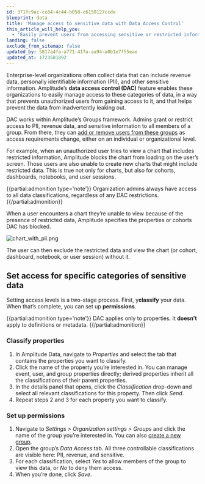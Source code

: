 ```yaml
---
id: 371fc9ac-cc84-4c44-b058-c6150127ccde
blueprint: data
title: 'Manage access to sensitive data with Data Access Control'
this_article_will_help_you:
  - 'Easily prevent users from accessing sensitive or restricted information in Amplitude'
landing: false
exclude_from_sitemap: false
updated_by: 5817a4fa-a771-417a-aa94-a0b1e7f55eae
updated_at: 1723581892
---
```

Enterprise-level organizations often collect data that can include revenue data, personally identifiable information (PII), and other sensitive information. Amplitude’s **data access control (DAC)** feature enables these organizations to easily manage access to these categories of data, in a way that prevents unauthorized users from gaining access to it, and that helps prevent the data from inadvertently leaking out.

DAC works within Amplitude’s Groups framework. Admins grant or restrict access to PII, revenue data, and sensitive information to all members of a group. From there, they can [add or remove users from these groups](/docs/admin/account-management/manage-permission-groups#edit-a-group) as access requirements change, either on an individual or organizational level.

For example, when an unauthorized user tries to view a chart that includes restricted information, Amplitude blocks the chart from loading on the user’s screen. Those users are also unable to create new charts that might include restricted data. This is true not only for charts, but also for cohorts, dashboards, notebooks, and user sessions.

{{partial:admonition type='note'}}
Organization admins always have access to all data classifications, regardless of any DAC restrictions.
{{/partial:admonition}}

When a user encounters a chart they’re unable to view because of the presence of restricted data, Amplitude specifies the properties or cohorts DAC has blocked. 

![chart_with_pii.png](/docs/output/img/account-management/chart_with_pii.png)

The user can then exclude the restricted data and view the chart (or cohort, dashboard, notebook, or user session) without it.

## Set access for specific categories of sensitive data

Setting access levels is a two-stage process. First, y**classify** your data. When that’s complete, you can set up **permissions**.

{{partial:admonition type='note'}}
DAC applies only to properties. It **doesn’t** apply to definitions or metadata.
{{/partial:admonition}}

### Classify properties

1. In Amplitude Data, navigate to *Properties* and select the tab that contains the properties you want to classify. 
2. Click the name of the property you’re interested in. You can manage event, user, and group properties directly; derived properties inherit all the classifications of their parent properties.
3. In the details panel that opens, click the *Classification* drop-down and select all relevant classifications for this property. Then click *Send*.
4. Repeat steps 2 and 3 for each property you want to classify.

### Set up permissions

1. Navigate to *Settings > Organization settings > Groups* and click the name of the group you’re interested in. You can also [create a new group](/docs/admin/account-management/manage-permission-groups#create-a-group).
2. Open the group’s *Data Access* tab. All three controllable classifications are visible here: PII, revenue, and sensitive.
3. For each classification, select *Yes* to allow members of the group to view this data, or *No* to deny them access.
4. When you’re done, click *Save*.